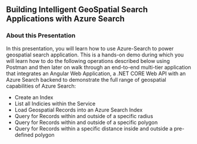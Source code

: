 ## Building Intelligent GeoSpatial Search Applications with Azure Search

### About this Presentation
In this presentation, you will learn how to use Azure-Search to power geospatial search application. This is a hands-on demo during which you will learn how to do the following operations described below using Postman and then later on walk through an end-to-end multi-tier application that integrates an Angular Web Application, a .NET CORE Web API with an Azure Search backend to demonstrate the full range of geospatial capabilities of Azure Search:

- Create an Index
- List all Indicies within the Service
- Load Geospatial Records into an Azure Search Index
- Query for Records within and outside of a specific radius
- Query for Records within and outside of a specific polygon
- Query for Records within a specific distance inside and outside a pre-defined polygon

